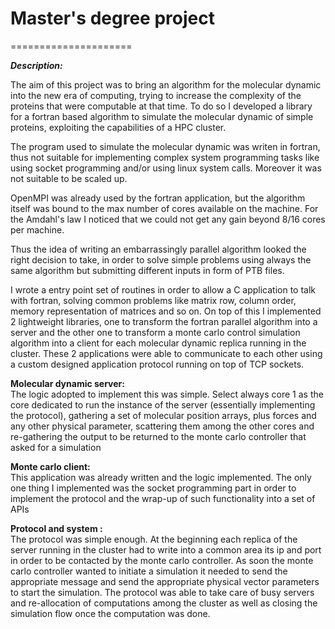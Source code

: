 # Master's degree project
=====================

***Description:***  

The aim of this project was to bring an algorithm for the molecular dynamic into the new era of computing, trying to increase the complexity of the proteins that were computable at that time. To do so I developed a library for a fortran based algorithm to simulate the molecular dynamic of simple proteins, exploiting the capabilities of a HPC cluster.  

The program used to simulate the molecular dynamic was writen in fortran, thus not suitable for implementing complex system programming tasks like using socket programming and/or using linux system calls. Moreover it was not suitable to be scaled up.  

OpenMPI was already used by the fortran application, but the algorithm itself was bound to the max number of cores available on the machine. For the Amdahl's law I noticed that we could not get any gain beyond 8/16 cores per machine.  

Thus the idea of writing an embarrassingly parallel algorithm looked the right decision to take, in order to solve simple problems using always the same algorithm but submitting different inputs in form of PTB files.    

I wrote a entry point set of routines in order to allow a C application to talk with fortran, solving common problems like matrix row, column order, memory representation of matrices and so on. On top of this I implemented 2 lightweight libraries, one to transform the fortran parallel algorithm into a server and the other one to transform a monte carlo control simulation algorithm into a client for each molecular dynamic replica running in the cluster. These 2 applications were able to communicate to each other using a custom designed application protocol running on top of TCP sockets.  

**Molecular dynamic server:**  
The logic adopted to implement this was simple. Select always core 1 as the core dedicated to run the instance of the server (essentially implementing the protocol), gathering a set of molecular position arrays, plus forces and any other physical parameter, scattering them among the other cores and re-gathering the output to be returned to the monte carlo controller that asked for a simulation

**Monte carlo client:**    
This application was already written and the logic implemented. The only one thing I implemented was the socket programming part in order to implement the protocol and the wrap-up of such functionality into a set of APIs

**Protocol and system :**  
The protocol was simple enough. At the beginning each replica of the server running in the cluster had to write  into a common area its ip and port in order to be contacted by the monte carlo controller. As soon the monte carlo controller wanted to initiate a simulation it needed to send the appropriate message and send the appropriate physical vector parameters to start the simulation. The protocol was able to take care of busy servers and re-allocation of computations among the cluster as well as closing the simulation flow once the computation was done.
